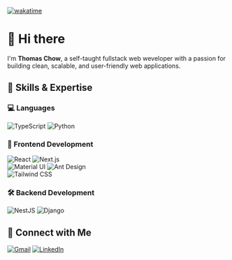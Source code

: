[![wakatime](https://wakatime.com/badge/user/82bf4fbd-689b-4624-a70b-6072222fdd27.svg)](https://wakatime.com/@82bf4fbd-689b-4624-a70b-6072222fdd27)

# 👋 Hi there

I'm **Thomas Chow**, a self-taught fullstack web weveloper with a passion for building clean, scalable, and user-friendly web applications.

## 🌱 Skills & Expertise

### 💻 Languages
![TypeScript](https://img.shields.io/badge/TYPESCRIPT-3178C6?logo=Typescript&logoColor=white&style=for-the-badge)
![Python](https://img.shields.io/badge/PYTHON-3776AB?logo=Python&logoColor=white&style=for-the-badge)

### 🎨 Frontend Development
![React](https://img.shields.io/badge/REACT-61DAFB?logo=React&logoColor=black&style=for-the-badge)
![Next.js](https://img.shields.io/badge/NEXT.JS-000000?logo=Next.js&logoColor=white&style=for-the-badge)  
![Material UI](https://img.shields.io/badge/MATERIAL%20UI-007FFF?logo=MUI&logoColor=white&style=for-the-badge)
![Ant Design](https://img.shields.io/badge/ANT%20DESIGN-0170FE?logo=antdesign&logoColor=white&style=for-the-badge)  
![Tailwind CSS](https://img.shields.io/badge/TAILWIND%20CSS-06B6D4?logo=Tailwind%20CSS&logoColor=white&style=for-the-badge)

### 🛠 Backend Development
![NestJS](https://img.shields.io/badge/NESTJS-E0234E?logo=nestjs&logoColor=white&style=for-the-badge)
![Django](https://img.shields.io/badge/DJANGO-092E20?logo=Django&logoColor=white&style=for-the-badge)  

## 🔗 Connect with Me
[![Gmail](https://img.shields.io/badge/GMAIL-EA4335?logo=Gmail&logoColor=white&style=for-the-badge)](mailto:tomwf.chow@gmail.com)
[![LinkedIn](https://img.shields.io/badge/LINKEDIN-0A66C2?logo=LinkedIn&logoColor=white&style=for-the-badge)](https://www.linkedin.com/in/thomas-chow-68764530)

<!---
tomwf/tomwf is a ✨ special ✨ repository because its `README.md` (this file) appears on your GitHub profile.
You can click the Preview link to take a look at your changes.
--->
